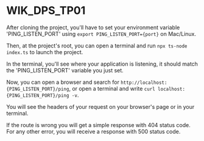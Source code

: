 # WIK_DPS_TP01

After cloning the project, you'll have to set your environment variable 'PING_LISTEN_PORT' using ```export PING_LISTEN_PORT={port}``` on Mac/Linux.

Then, at the project's root, you can open a terminal and run ```npx ts-node index.ts``` to launch the project.

In the terminal, you'll see where your application is listening, it should match the 'PING_LISTEN_PORT' variable you just set.

Now, you can open a browser and search for ```http://localhost:{PING_LISTEN_PORT}/ping```, or open a terminal and write ```curl localhost:{PING_LISTEN_PORT}/ping -v```.

You will see the headers of your request on your browser's page or in your terminal.

If the route is wrong you will get a simple response with 404 status code. For any other error, you will receive a response with 500 status code.